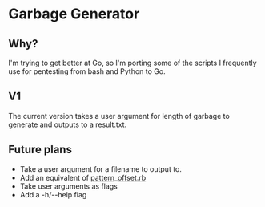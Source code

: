 # Garbage Generator
## Why?

I'm trying to get better at Go, so I'm porting some of the scripts I frequently use for pentesting from bash and Python to Go.


## V1
The current version takes a user argument for length of garbage to generate and outputs to a result.txt.

## Future plans
* Take a user argument for a filename to output to.
* Add an equivalent of [pattern_offset.rb](https://github.com/rapid7/metasploit-framework/blob/master/tools/exploit/pattern_offset.rb)
* Take user arguments as flags
* Add a -h/--help flag
